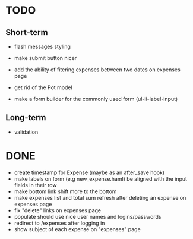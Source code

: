 # TODO

## Short-term

* flash messages styling
* make submit button nicer
* add the ability of fitering expenses between two dates on expenses page

* get rid of the Pot model
* make a form builder for the commonly used form (ul-li-label-input)

## Long-term

* validation

# DONE

* create timestamp for Expense (maybe as an after_save hook)
* make labels on form (e.g new_expense.haml) be aligned with the input fields in their row
* make bottom link shift more to the bottom
* make expenses list and total sum refresh after deleting an expense on expenses page
* fix "delete" links on expenses page
* populate should use nice user names and logins/passwords
* redirect to /expenses after logging in
* show subject of each expense on "expenses" page


